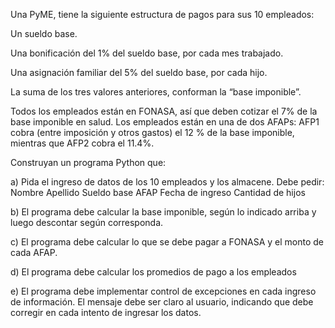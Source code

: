 Una PyME, tiene la siguiente estructura de pagos para sus 10 empleados:

Un sueldo base.

Una bonificación del 1% del sueldo base, por cada mes trabajado.

Una asignación familiar del 5% del sueldo base, por cada hijo.

La suma de los tres valores anteriores, conforman la “base imponible”.

Todos los empleados están en FONASA, así que deben cotizar el 7% de la base imponible en salud.
Los empleados están en una de dos AFAPs: 
    AFP1 cobra (entre imposición y otros gastos) el 12 % de la base imponible, mientras que
    AFP2 cobra el 11.4%.

Construyan un programa Python que:

a) Pida el ingreso de datos de los 10 empleados y los almacene. Debe pedir:
Nombre
Apellido
Sueldo base
AFAP
Fecha de ingreso
Cantidad de hijos

b) El programa debe calcular la base imponible, según lo indicado arriba y luego descontar según corresponda.

c) El programa debe calcular lo que se debe pagar a FONASA y el monto de cada AFAP.

d) El programa debe calcular los promedios de pago a los empleados

e) El programa debe implementar control de excepciones en cada ingreso de información.
El mensaje debe ser claro al usuario, indicando que debe corregir en cada intento de ingresar los datos.